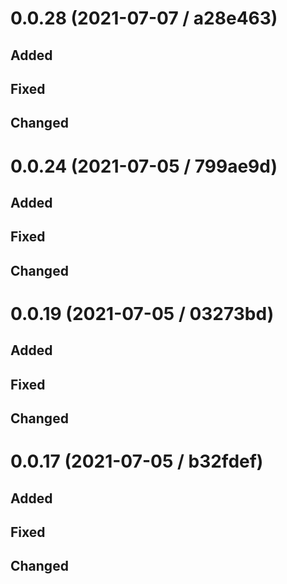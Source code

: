# 0.0.28 (2021-07-07 / a28e463)

## Added

## Fixed

## Changed

# 0.0.24 (2021-07-05 / 799ae9d)

## Added

## Fixed

## Changed

# 0.0.19 (2021-07-05 / 03273bd)

## Added

## Fixed

## Changed

# 0.0.17 (2021-07-05 / b32fdef)

## Added

## Fixed

## Changed